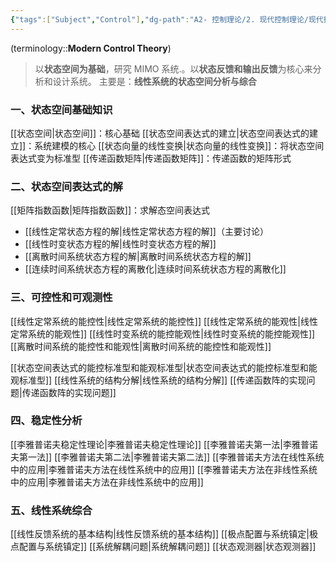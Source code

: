 ```yaml
---
{"tags":["Subject","Control"],"dg-path":"A2- 控制理论/2. 现代控制理论/现代控制理论.md","dg-pinned":true,"dg-publish":true,"permalink":"/A2- 控制理论/2. 现代控制理论/现代控制理论/","pinned":true,"dgPassFrontmatter":true,"noteIcon":"","created":"2024-12-03T17:16:58.000+08:00","updated":"2025-06-29T16:52:34.260+08:00"}
---
```



(terminology::**Modern Control Theory**)
> 以**状态空间为基础**，研究 MIMO 系统.。以**状态反馈和输出反馈**为核心来分析和设计系统。
> 主要是：**线性系统的状态空间分析与综合**

### 一、状态空间基础知识
[[状态空间\|状态空间]]：核心基础
[[状态空间表达式的建立\|状态空间表达式的建立]]：系统建模的核心
[[状态向量的线性变换\|状态向量的线性变换]]：将状态空间表达式变为标准型
[[传递函数矩阵\|传递函数矩阵]]：传递函数的矩阵形式

### 二、状态空间表达式的解
[[矩阵指数函数\|矩阵指数函数]]：求解态空间表达式
- [[线性定常状态方程的解\|线性定常状态方程的解]]（主要讨论）
- [[线性时变状态方程的解\|线性时变状态方程的解]]
- [[离散时间系统状态方程的解\|离散时间系统状态方程的解]]
- [[连续时间系统状态方程的离散化\|连续时间系统状态方程的离散化]]

### 三、可控性和可观测性
[[线性定常系统的能控性\|线性定常系统的能控性]]
[[线性定常系统的能观性\|线性定常系统的能观性]]
[[线性时变系统的能控能观性\|线性时变系统的能控能观性]]
[[离散时间系统的能控性和能观性\|离散时间系统的能控性和能观性]]

[[状态空间表达式的能控标准型和能观标准型\|状态空间表达式的能控标准型和能观标准型]]
[[线性系统的结构分解\|线性系统的结构分解]]
[[传递函数阵的实现问题\|传递函数阵的实现问题]]
### 四、稳定性分析
[[李雅普诺夫稳定性理论\|李雅普诺夫稳定性理论]]
[[李雅普诺夫第一法\|李雅普诺夫第一法]]
[[李雅普诺夫第二法\|李雅普诺夫第二法]]
[[李雅普诺夫方法在线性系统中的应用\|李雅普诺夫方法在线性系统中的应用]]
[[李雅普诺夫方法在非线性系统中的应用\|李雅普诺夫方法在非线性系统中的应用]]
### 五、线性系统综合
[[线性反馈系统的基本结构\|线性反馈系统的基本结构]]
[[极点配置与系统镇定\|极点配置与系统镇定]]
[[系统解耦问题\|系统解耦问题]]
[[状态观测器\|状态观测器]]

